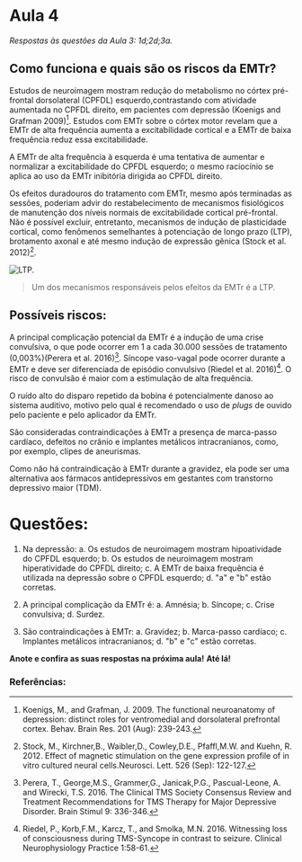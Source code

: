 # Aula 4

*Respostas às questões da Aula 3: 1d;2d;3a.*

## Como funciona e quais são os riscos da EMTr?

Estudos de neuroimagem mostram redução do metabolismo no córtex pré-frontal dorsolateral (CPFDL) esquerdo,contrastando com atividade aumentada no CPFDL direito, em pacientes com depressão (Koenigs and Grafman 2009)[^1]. Estudos com EMTr sobre o córtex motor revelam que a EMTr de alta frequência aumenta a excitabilidade cortical e a EMTr de baixa frequência reduz essa excitabilidade.

A EMTr de alta frequência à esquerda é uma tentativa de aumentar e normalizar a excitabilidade do CPFDL esquerdo; o mesmo raciocínio se aplica ao uso da EMTr inibitória  dirigida ao CPFDL direito.

Os efeitos duradouros do tratamento com EMTr, mesmo após terminadas as sessões, poderiam advir do restabelecimento de mecanismos fisiológicos de manutenção dos níveis normais de excitabilidade cortical pré-frontal. Não é possível excluir, entretanto, mecanismos de indução de plasticidade cortical, como fenômenos semelhantes à potenciação de longo prazo (LTP), brotamento axonal e até mesmo indução de expressão gênica (Stock et al. 2012)[^2].

![LTP.](http://familiabrasil.org/imagens/ltp.jpg)
>Um dos mecanismos responsáveis pelos efeitos da EMTr é a LTP.

## Possíveis riscos:

A principal complicação potencial da EMTr é a indução de uma crise convulsiva, o que pode ocorrer em 1 a cada 30.000 sessões de tratamento (0,003%)(Perera et al. 2016)[^3].
Síncope vaso-vagal pode ocorrer durante a EMTr e deve ser diferenciada de episódio convulsivo (Riedel et al. 2016)[^4]. O risco de convulsão é maior com a estimulação de alta frequência.

O ruído alto do disparo repetido da bobina é potencialmente danoso ao sistema auditivo, motivo pelo qual é recomendado o uso de *plugs* de ouvido pelo paciente e pelo aplicador da EMTr.

São consideradas contraindicações à EMTr a presença de marca-passo cardíaco, defeitos no crânio e implantes metálicos intracranianos, como, por exemplo, clipes de aneurismas.

Como não há contraindicação à EMTr durante a gravidez, ela pode ser uma alternativa aos fármacos antidepressivos em gestantes com transtorno depressivo maior (TDM).


# Questões:

1. Na depressão:
a. Os estudos de neuroimagem mostram hipoatividade do CPFDL esquerdo;
b. Os estudos de neuroimagem mostram hiperatividade do CPFDL direito;
c. A EMTr de baixa frequência é utilizada na depressão sobre o CPFDL esquerdo;
d. "a" e "b" estão corretas.

2. A principal complicação da EMTr é:
a. Amnésia;
b. Síncope;
c. Crise convulsiva;
d. Surdez.

3. São contraindicações à EMTr:
a. Gravidez;
b. Marca-passo cardíaco;
c. Implantes metálicos intracranianos;
d. "b" e "c" estão corretas.

**Anote e confira as suas respostas na próxima aula!**
**Até lá!**


### Referências:


[^1]:Koenigs, M., and Grafman, J. 2009. The functional neuroanatomy of depression: distinct roles for ventromedial and dorsolateral prefrontal cortex. Behav. Brain Res. 201 (Aug): 239-243.

[^2]:Stock, M., Kirchner,B.,  Waibler,D., Cowley,D.E., Pfaffl,M.W. and Kuehn, R. 2012. Effect of magnetic stimulation on the gene expression profile of in vitro cultured neural cells.Neurosci. Lett. 526 (Sep): 122-127.

[^3]:Perera, T., George,M.S., Grammer,G., Janicak,P.G., Pascual-Leone, A. and Wirecki, T.S. 2016. The Clinical TMS Society Consensus Review and Treatment Recommendations for TMS Therapy for Major Depressive Disorder. Brain Stimul 9: 336-346.

[^4]:Riedel, P.,  Korb,F.M., Karcz, T., and Smolka, M.N. 2016. Witnessing loss of consciousness during TMS-Syncope in contrast to seizure. Clinical Neurophysiology Practice 1:58-61.